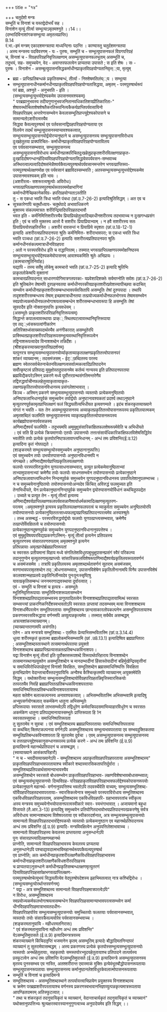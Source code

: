 +++
title = "१४"

+++
चतुर्दशो मन्त्रः  
सम्भूतिं च विनाशं च यस्तद्वेदोभयँ सह ।  
विनाशेन मृत्युं तीर्त्वा सम्भूत्याऽमृतमश्नुते ।।14।।  
(दम्भादिविनाशांगकसम्भूत्या अमृतत्वप्राप्तिः)  
B.14  
रं.भा.-इमं मन्त्रम् एकादशमन्त्रतया माध्यन्दिनाः पठन्ति । काण्वास्तु चतुर्दशमन्त्रतया  
। अस्य मन्त्रस्य पदविवरणम् - यः - पुरुषः, सम्भूतिं च - सम्भूत्युपासनफलं विग्रगपरिग्रहं  
च, विनाशं च - विग्रहपरिग्रहनिवृत्तिलक्षणाम् असम्भूत्युपासनफलभूताम् असम्भूतिं च,  
तदुभयं, सह- समुच्चयेन, वेद - अवान्तरफलत्वेन प्राप्यतया उपासते ; स इति शेषः । सः -  
पुरुषः । विनाशेन - असम्बूत्युपासनसिद्धकर्माधीनप्राकृतविग्रहयोग्यतानिवृत्त््या, मृत्युम्  
- ब्रह्म - प्राप्तिप्रतिबन्धकं प्रकृतिसम्बन्धं, तीर्त्वा - निश्शेषमतिलंघ््य । सम्भूत्या  
- सम्भूत्युपासनाधीनकर्मानधीनाप्राकृतविग्रहपरिग्रहयोग्यतासिद्धया, अमृतम् - परमपुरुषार्थरूपं  
परं ब्रह्म, अश्नुते - अनुभवति - इति ।  
(सम्भूत्यसम्भूत्युभयोद्देश्यकमेव उपासनमावश्यकम्)  
" परब्रह्मानुभवस्य तदीयगुणानुभवजनितानवधिकातिशयप्रीतिकारिता-"  
शेषावस्थोचिताशेषशेषतैकरतिरूपनित्यकैकर्यप्राप्तिपर्यवसायिनो  
विग्रहपरिग्रहम् अन्तरेणासम्भवेन केवलासम्भूतिप्राप्त्युद्देश्यकोपासने च  
सामान्यतोऽशरीरत्वस्यैव  
सिद्ध्या कैवल्यपुरुषार्थ एव पर्तवसानाद्विग्रहपरिग्रहयोग्यताया एव  
विलयेन तदर्थं सम्भूत्युपासनस्याप्यावश्यकत्वात्,  
सम्भूत्यसम्भूत्युपासनयोर्द्वयोरप्यनुष्ठाने च असम्भूत्युपासनस्य सम्भूत्युपासनाविरोधाय  
दुःखहेतुतया प्राक्परिचित- कर्माधीनप्राकृतविग्रहपरिग्रहयोग्यताविलय  
एव पर्यवसानसम्भवात्, सम्भूत्युपासनस्य  
असम्भूत्युपासनाविरोधाय कर्माधीनप्राक्परिचितदुःखहेतुप्राकृतशरीरविलक्षणाप्राकृत-  
दुःखादिदोषगन्धानर्हदिव्यविग्रहपरिग्रहयोग्यतासिद्धावेवपर्यवसन-सम्भवाच्च  
अस्थिरत्वाल्पत्वादिदोषसंभेन्नैश्वर्यकैवल्यपुरुषार्थपर्यवसानमन्तरेण भगवत्प्राप्तिरूप-  
परमपुरुषार्थलक्षणमोक्ष एव पर्यवसानं ब्रह्मविदस्सम्भवति ; अतस्सम्भूत्यसम्भूत्युभयोद्देश्यकमेव  
उपासनमावश्यकम् इति भावः ।  
(अशरीरत्व- सशरूरत्वश्रुत्योः अविरोधः)  
भगवत्प्राप्तिलक्षणपरमपुरुषार्थरूपपरममोक्षभागिनां  
कर्मानधीनैच्छिकानेकविग्र- हपरिग्रहयोग्यताऽस्तीति  
तु - स एकधा भवति त्रिधा भवति पंचधा (छां.उ.7-26-2) इत्यादिश्रुतिसिद्धम् । अत एव च  
- सूत्रकारेणापि चतुर्थोध्याय- चतुर्थपादे अभावाधिकरणे  
मुक्तस्य संकल्पमात्रतः शरीरेन्द्रियादिपरिग्रहतदभावौ  
भवत इति - कर्मनिमित्तिशरीरस्यैव प्रियाप्रियहेतुत्वादिच्छाधीनशरीरस्य तदभावाच्च न दुःखगन्धप्रसंग  
इति ; एवं च सति मुक्तस्य आत्तो वै सशरीरः प्रियाप्रियाभ्याम् । न हवै सशरीरस्य सतः  
प्रियाप्रिययोरपहतिरस्ति । अशरीरं वावसन्तं न प्रियाप्रिये स्पृशतः (छां.उ.18-12-1)  
इत्यादिः अशरीरत्वप्रतिपादनपरा श्रुतिः कर्मनिमित्त- शरीराभावपरा; स एकधा भवति त्रिधा  
भवति पञ्चधा (छां.उ.7-26-2) इत्यादिः सशरीरत्वप्रतिपादनपरा श्रुतिः  
कर्मानधीनसंकल्पमात्राधीनविग्रहपरा  
; अतो न परस्परविरोध इति च राद्धान्तितम्। तस्मात् भगवत्प्राप्तिलक्षणपरममोक्षनिष्ठस्य  
सम्भूत्यसम्भूत्युभयोद्देश्यकमेवोपासनम् आवाश्यकमिति श्रुतेः अभिप्रायः ।  
(कामचारश्रुतिनिर्वाहः)  
यद्यापि - तस्य सर्वेषु लोकेषु कामचारो भवति (छां.उ.7-25-2) इत्यादि श्रुतिभिः  
प्राकृतलोकेष्वपि मुक्तानां  
कामचारप्रतिपादनात् साधारणयोगिमात्रगतपरका- यप्रवेशादिशक्तेः सर्वमाप्नोति सर्वशः (छां.उ.7-26-2)  
इति श्रुतिबलेन तेषामपि दुरपहनवतया कर्माधीनपरकीयप्राकृतशरीरप्रवेशस्यापीच्छया कदाचित्  
सम्भवेन कर्माधीनप्राकृतशरीरसम्बन्धाभावपर्यवसितापि असम्भूतिः तेषां दुरुपपादा । तथापि  
तादृशशरीरसम्बन्धस्य तेषाम् इच्छामात्राधीनतया तत्प्रयोज्यकर्माधीनफलभोगस्य तेषामसम्भवेन  
स्वप्रयोज्यकर्माधीनफलभोगाश्रयत्वसम्बन्धेन शरीरसम्बन्धाभावरूपा हि असम्भूतिः तेषां  
सूपपादैव इति नोक्तानुपपत्तिः इत्यवधेयम् ।  
(असम्भूतेः प्राकृतशरीरपरिग्रहनिवृत्तिरूपत्वम्)  
सिद्धान्ते कपालत्वावस्थायाः प्राक्् स्थितघटत्वावस्थानिवृत्तिरूपाया  
एव तद््ध्वंसरूपत्वांगीकारेण  
अतिरिक्तध्वंसाख्यपदार्थस्यैव अनंगीकारात् असम्भूतेरपि  
प्राक्स्थितप्राकृतशरीरपरिग्रहरूपसम्भूत्यवस्थानिवृत्तिरूपत्वेन  
तद्विनाशरूपत्वादेव विनाशशब्देन तन्निर्देशः ।  
(श्रीशङ्करव्याख्यानुपपत्तिप्रदर्शनम्)  
यत्पुनरत्र सम्भूत्यसम्भत्युपासनयोर्व्याकृताव्याकृतलक्षणप्रकृतितत्त्वोपासनपरं  
शांकरं व्याख्यानम् ; तदसमंजसम् - ईट््छब्दितस्य परस्य  
ब्रह्मणः स्वेतरसर्वचेतनाचेतनविलक्षणत्वसर्वात्मकत्वादिप्रतिपादनेन  
सर्वोत्कृष्टत्वं प्रतिपाद्य मुमुक्षोस्तदुपासनमेव कर्तव्यं नान्यस्य इति प्रतिपादनपरतया  
ब्रह्मविद्यैकपरेऽस्मिन् प्रकरणे मध्ये पूर्वोत्तरग्रन्थसंगतिमन्तरेणैव  
तद्विरुद्धार्वाचीनफलहेतुव्याकृताव्याकृत-  
लक्षणप्रकृतितत्त्वोपासनविधानस्य प्रसंगलेशाभावात् ।  
किञ्च - अस्मिन् प्रकरणे सम्भूत्यसम्भूत्युपासनयोः व्यस्तयोः प्रत्येकमनुष्ठितयोः  
अनिष्टफलाभिधानपूर्वकं समुच्चयेन तयोर्द्वयोः अनुष्टानावश्यकतां प्रदर्श्य तथाऽनुष्ठाने  
मृत्युतरणपूर्वकामृतप्राप्तिलक्षणं फलं सिद्ध्यतीत्यभिधीयत इत्यवगम्यते । इदंच शंकरकृतव्याख्याने  
संगतं न भवति - यतः तेन असम्भूत्युपासनस्य अव्याकृतप्रकृतितत्त्वोपासनरूपस्य प्रकृतिलयात्मकम्  
अमृतशब्दितं फलमिति सम्भूत्युपासनस्य व्याकृतप्रकृतितत्त्वोपासनरूपस्य  
कार्यब्रह्मोपासनपर्यवसन्नस्य  
अणिमाद्यैश्वर्यं फलमिति - तदुभयमपि अमुमुक्षुसंसारिकांक्षितफलशेषरूपमेवेति च अभिधीयते  
। एवं सति हि प्रत्येकं क्रियमाणयोः एतयोः उपासनयोः तत्तत्संसार्यधिकारिकांक्षिफलविशेषसिद्धिरेव  
भवतीति तयोः प्रत्येकं कृतयोरनिष्टफलावाप्त्यभिधानम् - अन्धं तमः प्रविशन्ति(ई.उ.12)  
इत्यादिना कृतं नोपपद्यते ।  
(शाङ्करमते सम्भूत्यसम्भूत्योस्समुच्चयेन अनुष्ठानानुपपत्तिः)  
एवं समुच्चयेन तयोः उभयोरुपासनयोः अनुष्ठानविधानमपि न  
संगच्छते। अणिमाद्यैश्वर्यप्राप्तिप्रकृतिलयलक्षणयोः  
फलयोः परस्परविरुद्धत्वेन युगपत्साधनासम्भवात्, प्रत्युत प्रत्येकमेवानुष्ठिताभ्यां  
ताभ्यामुपासनाभ्यां क्रमेणैव तयोः फलयोः साधनसम्भवेन तयोरुपासनयोः प्रत्येकानुष्ठाने  
अनिष्टफलावाप्त्यभिधानेन निन्दनपूर्वकं समुच्चयेन युगपदनुष्ठानविधानस्य उपपत्तिलेशानुपलम्भाच्च ।  
न च समुच्चयेनानुष्ठितयोः तयोरुपासनयोःअन्यदेव किंचित् अविरुद्धं फलमुच्यत इति  
तेनाभिधीयते, येन प्रत्येकानुष्ठाननिन्दापूर्वकं समुच्चयेन द्वयोरुपासनयोर्विधानं कथंचिदुपपद्येत  
। उच्यते च प्रत्युत तेन - मृत्युं तीर्त्वा इत्यस्य  
अणिमाद्यैश्वर्यप्राप्तिलक्षणफलपर्यवसन्नानैश्वर्याधर्मकामादिलक्षणमृत्युतरण-  
परत्वम् ।अमृतमश्नुते इत्यस्य प्रकृतिलयलक्षणफलपरत्वं च व्याकुर्वता समुच्चयेन अनुष्ठितयोरपि  
तयोरुपासनयोः प्रत्येकानुष्ठिततत्साध्यफलद्वयप्राप्तिप्रतिपादनपरत्वमेव अस्याश्श्रुतेः  
। तच्च असम्बद्धं - परस्परविरुद्धयोर्द्वयोः फलयोः युगपत्प्राप्त्यसम्भवात्, क्रमेणैव  
तत्प्राप्तेर्विवक्षितत्वे च तयोरुपासनयोः  
प्रत्येकानुष्ठानदूषणपूर्वकं समुच्चयेन युगपदनुष्ठानविधानानुपपत्तेश्च ।  
एवं मुमुक्षुविषयपरविद्याप्रकरणेऽस्मिन्- मृत्युं तीर्त्वा इत्यनेन प्रतिपन्नस्य  
मृत्युतरणस्य संसारतरणरुपताम् अमृतमश्नुते इत्यनेन  
प्रतिपन्नायाः अमृतप्राप्तेर्ब्रह्मप्राप्तिरूपतां  
च स्वरसतः प्रतीयमानां विहाय मध्ये संगतिलेशविधुरपबुभुक्षूपासनप्रसंगं स्वैरं परिकल्प्य  
तदानुगुण्येन मृत्युतरणामृतप्राप्त्योः सांसारिकफलविशेषरूपाणिमाद्यैश्वर्यप्रकृतिलयरूपतावर्णनं  
च असमंजसमेव । तत्रापि प्रकृतिलयस्य अमृतशब्दार्थतावर्णनं सुतराम् असमंजसम्,  
मरणाभावपरामृतशब्देन तद््बोधनासम्भवात्, उपासनविशेषेण प्रकृतिलीनानामपि विनैव उपासनविशेषं  
कालवशान्महाप्रलये प्रकृतिनिर्लीनवदेव पुनःपुनःस्सृष्टिषु  
यावत्प्रकृतिसम्बन्धं जननमरणाद्यवस्थाया दुर्वारत्वात् ।  
एवं - सम्भूतिं च विनाशं च इत्यत्र - असम्भूतेः  
म्भूतिनिवृत्तिरूपायाः सम्भूतिविनाशरूपतासम्भवेन  
विनाशशब्दप्रतिपाद्यतासम्भवस्य प्रागुपपादितत्वेन विनाशशब्दप्रतिपाद्यतायामित्थं स्वरसतः  
सम्भवन्त्यां प्राकरणिकनिर्देशस्वभावतोऽपि स्वरसतः प्राप्तायां तदसम्भवम् मत्वा विनाशशब्दस्य  
विनाशधर्मिपरत्वेन सम्भूतिपरतायाः सम्भूतिशब्दस्य छान्दसाकारलोपकल्पनेन असम्भूतिपरतायाश्च  
प्रकरणस्वरसविरूद्धाया वर्णनमपि अव्युत्पन्नकृत्यमेव । तस्मात् सर्वथैव असम्बद्धम्  
अत्रत्यशांकरव्याख्यानम्।  
(व्याख्यान्तराणामपि असंगतिः)  
एतेन - अत्र मन्त्रत्रये सम्भूतिशब्दः - एतमितः प्रेत्याभिसम्भवितास्मि (छां.उ.3.14.4)  
धूत्वा शरीरमकृतं कृतात्मा ब्रह्मलोकमभिसम्भवामि (छां .उ8.13.1) इत्यादिष्विव ब्रह्मप्राप्तिपरः  
; असम्भूतिशब्दस्तत्स्थाने तत्समानार्थपरतया प्रयुक्तो  
विनाशशब्दश्च ब्रह्मप्राप्तिप्रत्यासन्नतत्प्रतिबन्धकविनाशपरः।  
यद्वा विनाशेन मृत्युं तीर्त्वा इति पूर्वोक्तसरूपशब्दे विरूपार्थपरिहाराय विनाशशब्देन  
तत्समानस्थानप्रयुक्तेन असम्भूतिशब्देन च मानदम्भादीनां हिंसास्तेयादीनां बहिर्मुखेन्द्रियवृत्तीनां  
च समाधिविरोधिपापहेतूनां विनाशो विवक्षितः, सम्भूतिशब्देन ब्रह्मसमाधिनिष्पत्तिः विवक्षिता  
इत्यभिप्रायेण वेदान्ताचार्यैस्तदनुयायिभिः अन्यैश्च कैश्चित्कृतमपि व्याख्यानम् अयुक्तमेवेति  
सिद्धम् । यथोक्तरीत्या सम्भूत्यसम्भूतिशब्दयोर्विग्रहपरिग्रहतन्निवृत्तिस्वारसिकयोः  
तत्परतयैव निर्वाहे ब्रह्मप्राप्तितत्प्रतिबन्धकविनाशपरतायाः  
समाधिनिष्पत्तितत्प्रतिबन्धकविनाशपरतायाश्च  
महता क्लेशेन बलात्कल्पनस्य अनावश्यकत्वात् । अभिसम्भवितास्मि अभिसम्भवामि इत्यादिषु  
अभ्युपसर्गयोगबलात् सकर्मकेण धातुना अभिसम्भूतेः  
प्रप्तिरूपायाः स्वरसतो लाभसम्भवेऽपि तद्विधुरेण कर्मवाचिपदसमाभिव्याहारविधुरेण च स्वरसतः  
अकर्मकेण धातुना प्रतिपद्यमानायास्सम्भूतेः प्राप्तिरूपता हि 1न  
स्वरसतस्सुवचा । समाधिनिष्पत्तिरूपता  
तु सुतरामेव न सुवचा । एवं सम्भूतिशब्दस्य ब्रह्मप्राप्तिपरतायाः समाधिनिष्पत्तिपरताया  
वा कथंचित् क्लिष्टकल्पनया वर्णनेऽपि असम्भूतिशब्दस्य सम्भूत्यभावपरताया एव सम्भवदुक्तिकतया  
सम्भूतिप्रतिबन्धकविनाशपरता हि सुतरामेव दुर्वचा । एवम् असम्भूत्युपासनस्य सम्भूत्युपासनस्य  
च तत्तत्प्राप्त्युद्देश्यकानुसन्धानरूपस्य प्रत्येकं करणे - अन्धं तमः प्रविशन्ति (ई.उ.9)  
इत्यादिमन्त्रे महानर्थप्रतिपादनं च असम्बद्धम् ।  
(स्वव्याख्याने आसंकापरिहारौ)  
" न च - भवदीयव्याख्यानेऽपि - सम्भूतिशब्दस्य अप्राकृतविग्रहपरिग्रहपरताया असम्भूतिशब्दस्य"  
प्राकृतविग्रहपरिग्रहाभावपरतायाश्च स्वीकारे शब्दास्वारसिकतापत्तिर्दुर्वारा ।  
सम्भूतिशब्दप्रतिपन्नार्थसामान्याभावस्यैव  
असम्भूतिशब्देन स्वरसतो बोधसम्भवेन प्राकृतविग्रहपरिग्रहाभाव- लक्षणविशेषाभावबोधासम्भवात्;  
एवं सम्भूत्यसंभूत्युपासनयोः दिव्यविग्रह- परिग्रहप्राकृतविग्रहपरिग्रहाभावफलोद्देश्यकोपासनरूपयोः  
प्रत्येकानुष्ठाने महानर्थ- वर्णनानुपपत्तिश्च भवतोऽपि तदवस्थैवेति वाच्यम्; सम्भूत्यसम्भूतिशब्द-  
योर्विग्रहपरिग्रहतदभावपरतायाः- स्वारसिकत्वेनात्र समुच्चते परस्पराविरोधाय सम्भूतिशब्दस्य  
एकविधविग्रहपरिग्रहपरताम्, असम्भूतिशब्दस्य एकविधविग्रहपरि- ग्रहाभावपरतांच स्वीकृत्य  
अस्य मन्त्रस्य समुच्चयेनोभयोपासनपरत्वस्वीकारे स्वार- स्यभंगाभावात् । अजायमानो बहुधा  
विजायते (तै.आर.3-13) इत्यादिषु समुच्चयेन प्रतियोगितदभावोभयप्रतिपादनपरप्रकरणेषु सर्वत्र  
अविरोधाय सामान्यशब्दस्य विशेषपरताया एव स्वीकारदर्शनात्, अत्र सम्भूत्यसम्भूत्युपासनयोः  
सामान्यतो विग्रहपरिग्रहतदभावोद्देश्यकयोः व्यस्तयोः प्रत्येकमनुश्ठान एव महानर्थप्रतिपादनस्य  
अन्धं तमः प्रविशन्ति (ई.उ.9) इत्यादि- मन्त्रविवक्षित्वेन अनुपपत्तिलेशाभावाच्च ।  
सामान्यतो विग्रहपरिग्रहस्य केवलस्य प्राप्तयतया अनुसन्धानेऽपि  
पुनः संसारप्राप्त्यादिलक्षणमहानर्थः  
प्राप्नोति, सामान्यतो विग्रहपरिग्रहाभावस्य केवलस्य प्राप्यतया  
अनुसन्धानेऽपि पश्चाद्यावदात्मभाविमहानर्थरूपपकैवल्यपुरुषार्थ  
एव प्राप्नोति; अतः कर्माधीनप्राकृतशरीरलक्षणैकविधविग्रहपरिग्रहाभावस्य  
कर्मानधीनाप्राकृतशरीरलक्षणैकविधशरीरपरिग्रहस्य  
च प्राप्यतयाऽनुसन्धाने कर्माधीनप्रकृतिसम्बन्धलक्षणमृत्युतरणं  
दिव्यविग्रहपरिग्रहसापेक्षभगवत्प्राप्तिलक्षण-  
परमपुरुषार्थश्चेत्युभयं सिद्धयतीत्येव वेदपुरुषोपदेशस्य इहाभिमतत्वात् नात्र कश्चिद्विरोधः ।  
(सम्भूत्यसम्भूत्योरर्थान्तरवर्णनम्)  
" यद्वा - अत्र सम्भूतिशब्दस्य सामान्यतो विग्रहपरिग्रहमात्रपरत्वेऽपि"  
न विरोधः, असम्भूतिशब्दस्य  
स्वप्रयोज्यकर्मफलभोगाश्रयत्वसम्बन्धेन विग्रहपरिग्रहसामान्याभावपरत्वसम्भवेन कर्मा  
धीनविग्रहपरिग्रहमात्राभावतदधीन-  
विग्रहपरिग्रहयोरेव सम्भूत्यसम्भूत्युपासनयोः समुच्चितयोः फलतयाः पर्यवसानसम्भवात्,  
व्यस्तयोः तयोः संसारकैवल्ययोरेव पर्यवसानसम्भवाच्च ।  
(शङ्करमतानुयायि - महीधरमतनिरासः)  
" एवं शंकरमतानुयायिना महीधरेण अन्धं तमः प्रविशन्ति"  
येऽसम्भूतिमुपासते (ई.उ.9) इत्यादिमन्त्रत्रयस्य  
शंकरव्याख्याने किंचिदतृप्तिं भजमानेन कृतम् असम्भूतिम् इत्यादेः बौद्धादिमतनिन्दापरं  
व्याख्यानं तु सुतरामेवासम्बद्धम् । अस्य प्रकरणस्य प्रत्येकं कृतयोस्सम्भूत्यसम्भूत्युपासनयोः  
व्यस्तयोः अनर्थहेतुतायाः, सहकृतयोः समस्तयोरभ्युदयहेतुतायाश्च प्रतिपादने तात्पर्यस्य  
प्रस्फुटत्वेन अन्धं तमः प्रविशन्ति येऽसम्भूतिमुपासते (ई.उ.9) इत्यादिमन्त्रे असम्भूत्युपासनस्य  
मृतस्य पुनस्सम्भव एव नास्ति, अतश्शरीरान्त एवास्माकं मुक्तिः इत्येवंभूतबौद्धोपासनरूपतायाः  
सम्भूत्युपासनरूपतायाः सम्भूत्युपासनस्य कर्मानुष्ठानलेशविधुरकेवलात्मोपासनरूपतायाः  
- सम्भूतिं च विनाशं च इत्यादिमन्त्रे  
- सम्भूतिशब्दस्य - असम्भूतिशब्दस्थाने तत्पर्यायत्त्वाभिप्रायेण प्रयुक्तस्य विनाशशब्दस्य  
च क्रमेण परब्रह्मशरीरपरतायाश्च वर्णनस्य प्रकरणस्वभावानभिज्ञाव्युत्पन्नकृत्यमात्ररूपताया  
आपण्डितपामरम् अतिस्फुटत्वात् ।  
" तथा च शंकरकृतं तदनुयायिकृतं च व्याख्यानं, वेदान्ताचार्यकृतं तदनुयायिकृतं च व्याख्यानं"  
यथोक्तानुपपत्तिभ्यः श्रुत्यक्षरस्वारस्याननुगुणत्वाच्च अनुपादेयमेव इति सिद्धम् ।।